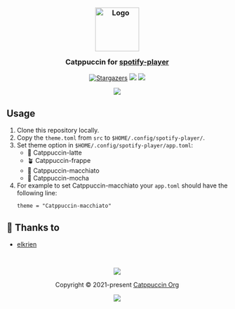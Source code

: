 <h3 align="center">
	<img src="https://raw.githubusercontent.com/catppuccin/catppuccin/main/assets/logos/exports/1544x1544_circle.png" width="100" alt="Logo"/><br/>
	<img src="https://raw.githubusercontent.com/catppuccin/catppuccin/main/assets/misc/transparent.png" height="30" width="0px"/>
	Catppuccin for <a href="https://github.com/aome510/spotify-player">spotify-player</a>
	<img src="https://raw.githubusercontent.com/catppuccin/catppuccin/main/assets/misc/transparent.png" height="30" width="0px"/>
</h3>
<p align="center">
    <a href="https://github.com/catppuccin/spotify-player/stargazers"><img alt="Stargazers" src="https://img.shields.io/github/stars/catppuccin/spotify-player?style=for-the-badge&logo=starship&color=B4BEFE&logoColor=CDD6F4&labelColor=313244"></a>
    <a href="https://github.com/catppuccin/spotify-player/issues"><img src="https://img.shields.io/github/issues/catppuccin/spotify-player?colorA=313244&colorB=FAB387&style=for-the-badge"></a>
    <a href="https://github.com/catppuccin/spotify-player/contributors"><img src="https://img.shields.io/github/contributors/catppuccin/spotify-player?colorA=313244&colorB=A6E3A1&style=for-the-badge"></a>
</p>

<p align="center">
  <img src="https://raw.githubusercontent.com/catppuccin/spotify-player/main/assets/cat-spotify-player.png"/>
</p>


## Usage

1. Clone this repository locally.
2. Copy the `theme.toml` from `src` to `$HOME/.config/spotify-player/`.
3. Set theme option in `$HOME/.config/spotify-player/app.toml`:
    - 🌻 Catppuccin-latte
    - 🪴 Catppuccin-frappe
    - 🌺 Catppuccin-macchiato
    - 🌿 Catppuccin-mocha
4. For example to set Catppuccin-macchiato your `app.toml` should have the following line:
    ```
    theme = "Catppuccin-macchiato"
    ```

## 💝 Thanks to

-   [elkrien](https://github.com/elkrien)

&nbsp;

<p align="center"><img src="https://raw.githubusercontent.com/catppuccin/catppuccin/main/assets/footers/gray0_ctp_on_line.svg?sanitize=true" /></p>
<p align="center">Copyright &copy; 2021-present <a href="https://github.com/catppuccin" target="_blank">Catppuccin Org</a>
<p align="center"><a href="https://github.com/catppuccin/catppuccin/blob/main/LICENSE"><img src="https://img.shields.io/static/v1.svg?style=for-the-badge&label=License&message=MIT&logoColor=CDD6F4&colorA=313244&colorB=B4BEFE"/></a></p>

